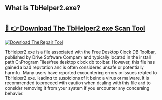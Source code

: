 ## What is TbHelper2.exe? 

# <h2><a href="https://exedetect.com/download.php?TbHelper2.exe">🔗 👉 Download The TbHelper2.exe Scan Tool</a></h2>

[![Download The Repair Tool](https://exedetect.com/download-button.jpg)](https://exedetect.com/download.php?TbHelper2.exe)

TbHelper2.exe is a file associated with the Free Desktop Clock DB Toolbar, published by Drive Software Company and typically located in the install path C:\Program Files\free desktop clock db toolbar. However, this file has gained a bad reputation and is often considered unsafe or potentially harmful. Many users have reported encountering errors or issues related to TbHelper2.exe, leading to suspicions of it being a virus or malware. It is recommended to proceed with caution when dealing with this file and to consider removing it from your system if you encounter any concerning behavior.